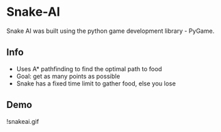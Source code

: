 # Snake-AI
Snake AI was built using the python game development library - PyGame. 
## Info ##
- Uses A* pathfinding to find the optimal path to food
- Goal: get as many points as possible
- Snake has a fixed time limit to gather food, else you lose 


## Demo ##
!snakeai.gif
